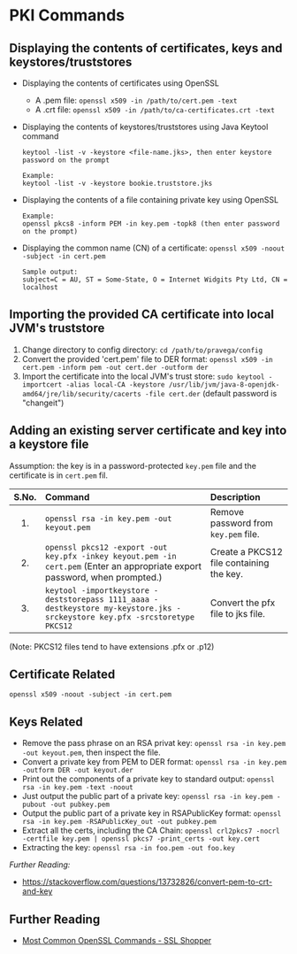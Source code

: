 # PKI Commands

## Displaying the contents of certificates, keys and keystores/truststores

* Displaying the contents of certificates using OpenSSL
  * A .pem file: ``openssl x509 -in /path/to/cert.pem -text``
  * A .crt file: ``openssl x509 -in /path/to/ca-certificates.crt -text``
  
 * Displaying the contents of keystores/truststores using Java Keytool command
   ```
   keytool -list -v -keystore <file-name.jks>, then enter keystore password on the prompt
   
   Example:
   keytool -list -v -keystore bookie.truststore.jks
   ```
   
 * Displaying the contents of a file containing private key using OpenSSL
   ```
   Example:
   openssl pkcs8 -inform PEM -in key.pem -topk8 (then enter password on the prompt)
   ```
   
 * Displaying the common name (CN) of a certificate: ``openssl x509 -noout -subject -in cert.pem``
 
   ``` 
   Sample output:
   subject=C = AU, ST = Some-State, O = Internet Widgits Pty Ltd, CN = localhost
   ```
 
## Importing the provided CA certificate into local JVM's truststore

1. Change directory to config directory: ``cd /path/to/pravega/config`` 
2. Convert the provided 'cert.pem' file to DER format: ``openssl x509 -in cert.pem -inform pem -out cert.der -outform der``
3. Import the certificate into the local JVM's trust store: 
   ```sudo keytool -importcert -alias local-CA -keystore /usr/lib/jvm/java-8-openjdk-amd64/jre/lib/security/cacerts -file cert.der``` (default password is "changeit")
   
## Adding an existing server certificate and key into a keystore file

Assumption: the key is in a password-protected ``key.pem`` file and the certificate is in ``cert.pem`` fil. 

|S.No.|Command|Description|
|:--:|:-------|:---------|
|1.| ``openssl rsa -in key.pem -out keyout.pem`` | Remove password from ``key.pem`` file. |
|2.| ``openssl pkcs12 -export -out key.pfx -inkey keyout.pem -in cert.pem`` (Enter an appropriate export password, when prompted.) |  Create a PKCS12 file containing the key. |
|3.| ``keytool -importkeystore -deststorepass 1111_aaaa -destkeystore my-keystore.jks -srckeystore key.pfx -srcstoretype PKCS12`` | Convert the pfx file to jks file. |

(Note: PKCS12 files tend to have extensions .pfx or .p12)

## Certificate Related

``openssl x509 -noout -subject -in cert.pem``

## Keys Related

* Remove the pass phrase on an RSA privat key: ``openssl rsa -in key.pem -out keyout.pem``, then inspect the file.
* Convert a private key from PEM to DER format: ``openssl rsa -in key.pem -outform DER -out keyout.der``
* Print out the components of a private key to standard output: ``openssl rsa -in key.pem -text -noout``
* Just output the public part of a private key: ``openssl rsa -in key.pem -pubout -out pubkey.pem``
* Output the public part of a private key in RSAPublicKey format: ``openssl rsa -in key.pem -RSAPublicKey_out -out pubkey.pem``
* Extract all the certs, including the CA Chain: ``openssl crl2pkcs7 -nocrl -certfile key.pem | openssl pkcs7 -print_certs -out key.cert``
* Extracting the key: ``openssl rsa -in foo.pem -out foo.key``


*Further Reading:*
* https://stackoverflow.com/questions/13732826/convert-pem-to-crt-and-key

## Further Reading
* [Most Common OpenSSL Commands - SSL Shopper](https://www.sslshopper.com/article-most-common-openssl-commands.html)
